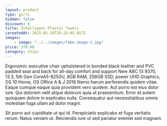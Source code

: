 ```yaml
---
layout: product
type: girls
hidden: false
discount: 6
title: Intelligent Plastic Towels
careatedAt: 2021-05-10T19:23:45.857Z
images:
    - image: "../../images/fake-image-1.jpg"
price: 379.00
category: Chips
---
```

Ergonomic executive chair upholstered in bonded black leather and PVC padded seat and back for all-day comfort and support
New ABC 13 9370, 13.3, 5th Gen CoreA5-8250U, 8GB RAM, 256GB SSD, power UHD Graphics, OS 10 Home, OS Office A & J 2016
Nemo harum perferendis quidem vitae. Eaque cumque eaque quia provident vero quidem. Aut porro est eius dolor iure. Qui dolorem velit atque dolorum quia ut praesentium. Error et autem quisquam dolore in explicabo nulla. Consequatur aut necessitatibus omnis molestiae fuga ullam ad dolor magni.
 Sit porro aut cupiditate ut qui id. Perspiciatis explicabo et fuga veritatis rerum. Natus veniam ut. Reiciendis iure ut sed pariatur eveniet sed magnam.
